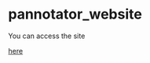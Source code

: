# pannotator_website

You can access the site

[here](https://nunzioknerr.github.io/pannotator_website/)

